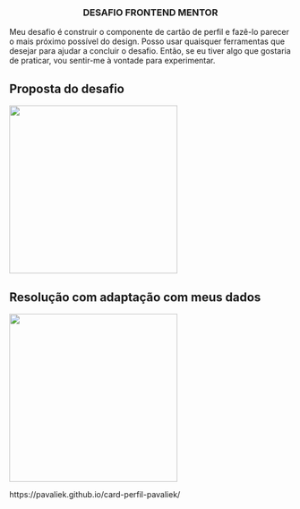 <h3><p align="center"> DESAFIO FRONTEND MENTOR </h3> </center></p>


Meu desafio é construir o componente de cartão de perfil e fazê-lo parecer o mais próximo possível do design. Posso usar quaisquer ferramentas que desejar para ajudar a concluir o desafio. Então, se eu tiver algo que gostaria de praticar, vou sentir-me à vontade para experimentar.

  
<p align="center"> 
  <h2>Proposta do desafio</h2>
<img src="https://files.fm/thumb_show.php?i=x5xwbee9m" width="300"/> </p>

 <p align="center">  
  <h2>Resolução com adaptação com meus dados</h2>
<img src="https://files.fm/thumb_show.php?i=xzj79sdtr" width="300"/> </p>

<footer> https://pavaliek.github.io/card-perfil-pavaliek/ </footer>

